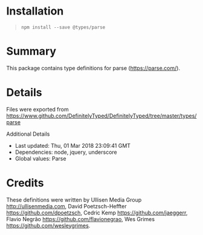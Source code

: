 # Installation

> `npm install --save @types/parse`

# Summary

This package contains type definitions for parse (https://parse.com/).

# Details

Files were exported from https://www.github.com/DefinitelyTyped/DefinitelyTyped/tree/master/types/parse

Additional Details

- Last updated: Thu, 01 Mar 2018 23:09:41 GMT
- Dependencies: node, jquery, underscore
- Global values: Parse

# Credits

These definitions were written by Ullisen Media Group <http://ullisenmedia.com>, David Poetzsch-Heffter <https://github.com/dpoetzsch>, Cedric Kemp <https://github.com/jaeggerr>, Flavio Negrão <https://github.com/flavionegrao>, Wes Grimes <https://github.com/wesleygrimes>.
